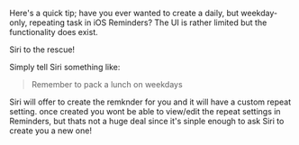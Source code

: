 Here's a quick tip; have you ever wanted to create a daily, but weekday-only, repeating task in iOS Reminders? The UI is rather limited but the functionality does exist.

Siri to the rescue!

Simply tell Siri something like:

> Remember to pack a lunch on weekdays

Siri will offer to create the remknder for you and it will have a custom repeat setting. once created you wont be able to view/edit the repeat settings in Reminders, but thats not a huge deal since it's sinple enough to ask Siri to create you a new one!
